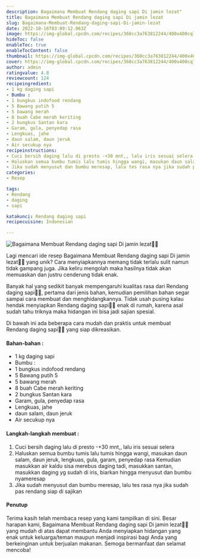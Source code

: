 ```yaml
---
description: Bagaimana Membuat Rendang daging sapi Di jamin lezat"
title: Bagaimana Membuat Rendang daging sapi Di jamin lezat
slug: Bagaimana-Membuat-Rendang-daging-sapi-Di-jamin-lezat
date: 2022-10-16T03:09:12.063Z
image: https://img-global.cpcdn.com/recipes/360cc3a763812244/400x400cq70/photo.jpg
hideToc: false
enableToc: true
enableTocContent: false
thumbnail: https://img-global.cpcdn.com/recipes/360cc3a763812244/400x400cq70/photo.jpg
cover: https://img-global.cpcdn.com/recipes/360cc3a763812244/400x400cq70/photo.jpg
author: admin
ratingvalue: 4.8
reviewcount: 124
recipeingredient:
- 1 kg daging sapi
- Bumbu :
- 1 bungkus indofood rendang
- 5 Bawang putih 5
- 5 bawang merah
- 8 buah Cabe merah keriting
- 2 bungkus Santan kara
- Garam, gula, penyedap rasa
- Lengkuas, jahe
- daun salam, daun jeruk
- Air secukup nya
recipeinstructions:
- Cuci bersih daging lalu di presto -+30 mnt,, lalu iris sesuai selera
- Haluskan semua bumbu tumis lalu tumis hingga wangi, masukan daun salam, daun jeruk, lengkuas, gula, garam, penyedap rasa Kemudian masukkan air kaldu sisa merebus daging tadi, masukkan santan, masukkan daging yg sudah di iris, biarkan hingga menyusut dan bumbu nyameresap
- Jika sudah menyusut dan bumbu meresap, lalu tes rasa nya jika sudah pas rendang siap di sajikan
categories:
- Resep

tags:
- Rendang
- daging
- sapi

katakunci: Rendang daging sapi
recipecuisine: Indonesian

---
```


![Bagaimana Membuat Rendang daging sapi Di jamin lezat👩‍🍳](https://img-global.cpcdn.com/recipes/360cc3a763812244/400x400cq70/photo.jpg)

Lagi mencari ide resep Bagaimana Membuat Rendang daging sapi Di jamin lezat👩‍🍳 yang unik? Cara menyiapkannya memang tidak terlalu sulit namun tidak gampang juga. Jika keliru mengolah maka hasilnya tidak akan memuaskan dan justru cenderung tidak enak.

Banyak hal yang sedikit banyak mempengaruhi kualitas rasa dari Rendang daging sapi👩‍🍳, pertama dari jenis bahan, kemudian pemilihan bahan segar sampai cara membuat dan menghidangkannya. Tidak usah pusing kalau hendak menyiapkan Rendang daging sapi👩‍🍳 enak di rumah, karena asal sudah tahu triknya maka hidangan ini bisa jadi sajian spesial.

Di bawah ini ada beberapa cara mudah dan praktis untuk membuat Rendang daging sapi👩‍🍳 yang siap dikreasikan.

<!--inarticleads1-->

#### Bahan-bahan :

- 1 kg daging sapi
- Bumbu :
- 1 bungkus indofood rendang
- 5 Bawang putih 5
- 5 bawang merah
- 8 buah Cabe merah keriting
- 2 bungkus Santan kara
- Garam, gula, penyedap rasa
- Lengkuas, jahe
- daun salam, daun jeruk
- Air secukup nya

<!--inarticleads2-->

#### Langkah-langkah membuat :

1. Cuci bersih daging lalu di presto -+30 mnt,, lalu iris sesuai selera
1. Haluskan semua bumbu tumis lalu tumis hingga wangi, masukan daun salam, daun jeruk, lengkuas, gula, garam, penyedap rasa Kemudian masukkan air kaldu sisa merebus daging tadi, masukkan santan, masukkan daging yg sudah di iris, biarkan hingga menyusut dan bumbu nyameresap
1. Jika sudah menyusut dan bumbu meresap, lalu tes rasa nya jika sudah pas rendang siap di sajikan

#### Penutup

Terima kasih telah membaca resep yang kami tampilkan di sini. Besar harapan kami, Bagaimana Membuat Rendang daging sapi Di jamin lezat👩‍🍳 yang mudah di atas dapat membantu Anda menyiapkan hidangan yang enak untuk keluarga/teman maupun menjadi inspirasi bagi Anda yang berkeinginan untuk berjualan makanan. Semoga bermanfaat dan selamat mencoba!